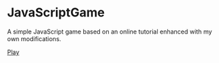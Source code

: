# JavaScriptGame
A simple JavaScript game based on an online tutorial enhanced with my own modifications.

[Play](http://htmlpreview.github.io/?https://github.com/marta-krzyk-dev/JavaScriptGame/blob/master/game.html)
